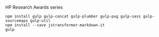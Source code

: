 
HP Research Awards series

    npm install gulp gulp-concat gulp-plumber gulp-pug gulp-sass gulp-sourcemaps gulp-util
    npm install --save jstransformer-markdown-it
    gulp